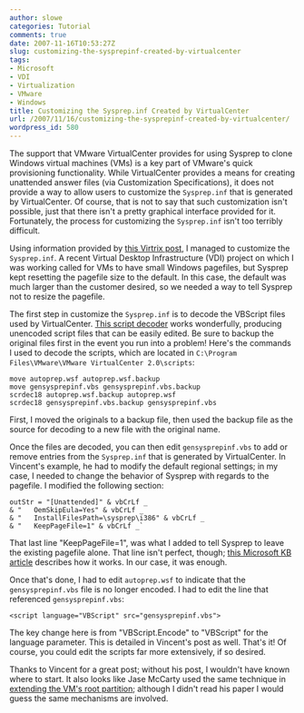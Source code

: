 ```yaml
---
author: slowe
categories: Tutorial
comments: true
date: 2007-11-16T10:53:27Z
slug: customizing-the-sysprepinf-created-by-virtualcenter
tags:
- Microsoft
- VDI
- Virtualization
- VMware
- Windows
title: Customizing the Sysprep.inf Created by VirtualCenter
url: /2007/11/16/customizing-the-sysprepinf-created-by-virtualcenter/
wordpress_id: 580
---
```


The support that VMware VirtualCenter provides for using Sysprep to clone Windows virtual machines (VMs) is a key part of VMware's quick provisioning functionality. While VirtualCenter provides a means for creating unattended answer files (via Customization Specifications), it does not provide a way to allow users to customize the `Sysprep.inf` that is generated by VirtualCenter. Of course, that is not to say that such customization isn't possible, just that there isn't a pretty graphical interface provided for it. Fortunately, the process for customizing the `Sysprep.inf` isn't too terribly difficult.

Using information provided by [this Virtrix post](http://virtrix.blogspot.com/2006/11/vmware-setting-regional-settings-for.html), I managed to customize the `Sysprep.inf`. A recent Virtual Desktop Infrastructure (VDI) project on which I was working called for VMs to have small Windows pagefiles, but Sysprep kept resetting the pagefile size to the default. In this case, the default was much larger than the customer desired, so we needed a way to tell Sysprep not to resize the pagefile.

The first step in customize the `Sysprep.inf` is to decode the VBScript files used by VirtualCenter. [This script decoder](http://www.virtualconspiracy.com/content/scrdec/intro) works wonderfully, producing unencoded script files that can be easily edited. Be sure to backup the original files first in the event you run into a problem! Here's the commands I used to decode the scripts, which are located in `C:\Program Files\VMware\VMware VirtualCenter 2.0\scripts`:

```text
move autoprep.wsf autoprep.wsf.backup  
move gensysprepinf.vbs gensysprepinf.vbs.backup  
scrdec18 autoprep.wsf.backup autoprep.wsf  
scrdec18 gensysprepinf.vbs.backup gensysprepinf.vbs
```

First, I moved the originals to a backup file, then used the backup file as the source for decoding to a new file with the original name.

Once the files are decoded, you can then edit `gensysprepinf.vbs` to add or remove entries from the `Sysprep.inf` that is generated by VirtualCenter. In Vincent's example, he had to modify the default regional settings; in my case, I needed to change the behavior of Sysprep with regards to the pagefile. I modified the following section:

```text
outStr = "[Unattended]" & vbCrLf _  
& "   OemSkipEula=Yes" & vbCrLf _  
& "   InstallFilesPath=\sysprep\i386" & vbCrLf _  
& "   KeepPageFile=1" & vbCrLf _`
```

That last line "KeepPageFile=1", was what I added to tell Sysprep to leave the existing pagefile alone. That line isn't perfect, though; [this Microsoft KB article](http://support.microsoft.com/kb/813138) describes how it works. In our case, it was enough.

Once that's done, I had to edit `autoprep.wsf` to indicate that the `gensysprepinf.vbs` file is no longer encoded. I had to edit the line that referenced `gensysprepinf.vbs`:

```text
<script language="VBScript" src="gensysprepinf.vbs">
```

The key change here is from "VBScript.Encode" to "VBScript" for the language parameter. This is detailed in Vincent's post as well. That's it! Of course, you could edit the scripts far more extensively, if so desired.

Thanks to Vincent for a great post; without his post, I wouldn't have known where to start. It also looks like Jase McCarty used the same technique in [extending the VM's root partition](http://www.jasemccarty.com/blog/2006/09/vmware-extending-cloned-deployed.html); although I didn't read his paper I would guess the same mechanisms are involved.
